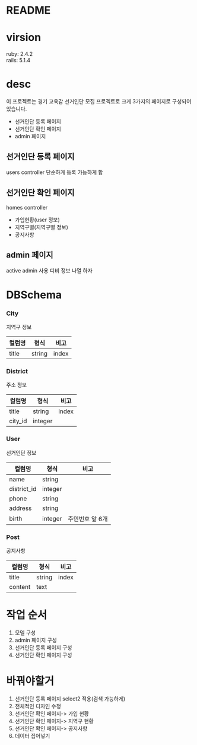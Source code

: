 # README

# virsion
ruby: 2.4.2 <br>
rails: 5.1.4

# desc
이 프로젝트는 경기 교육감 선거인단 모집 프로젝트로 크게 3가지의 페이지로 구성되어있습니다.<br>
- 선거인단 등록 페이지
- 선거인단 확인 페이지
- admin 페이지

## 선거인단 등록 페이지
users controller
단순하게 등록 가능하게 함

## 선거인단 확인 페이지
homes controller
- 가입현황(user 정보)
- 지역구별(지역구별 정보)
- 공지사항

## admin 페이지
active admin 사용
디비 정보 나열 하자

# DBSchema
### City
지역구 정보

| 컬럼명   | 형식     | 비고    |
| ----- | ------ | ----- |
| title | string | index |

### District
주소 정보

| 컬럼명     | 형식      | 비고    |
| ------- | ------- | ----- |
| title   | string  | index |
| city_id | integer |       |

### User
선거인단 정보

| 컬럼명         | 형식      | 비고        |
| ----------- | ------- | --------- |
| name        | string  |           |
| district_id | integer |           |
| phone       | string  |           |
| address       | string  |           |
| birth       | integer | 주민번호 앞 6개 |

### Post
공지사항

| 컬럼명     | 형식     | 비고    |
| ------- | ------ | ----- |
| title   | string | index |
| content | text   |       |
# 작업 순서
1. 모델 구성
2. admin 페이지 구성
3. 선거인단 등록 페이지 구성
4. 선거인단 확인 페이지 구성

# 바꿔야할거
1. 선거인단 등록 페이지 select2 적용(검색 가능하게)
2. 전체적인 디자인 수정
3. 선거인단 확인 페이지-> 가입 현황
4. 선거인단 확인 페이지-> 지역구 현황
5. 선거인단 확인 페이지-> 공지사항
6. 데이터 집어넣기
